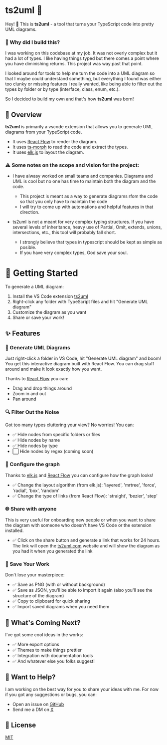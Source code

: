 # ts2uml 🎨

Hey! 👋 This is **ts2uml** - a tool that turns your TypeScript code into pretty UML diagrams. 

### 🤔 Why did I build this?

I was working on this codebase at my job. It was not overly complex but it had a lot of types. I like having things typed but there comes a point where you have diminishing returns. This project was way past that point.

I looked around for tools to help me turn the code into a UML diagram so that I maybe could understand something, but everything I found was either too clunky or missing features I really wanted, like being able to filter out the types by folder or by type (interface, class, enum, etc.). 

So I decided to build my own and that's how **ts2uml** was born! 

## 📖 Overview

**ts2uml** is primarily a vscode extension that allows you to generate UML diagrams from your TypeScript code.
- It uses [React Flow](https://reactflow.dev/) to render the diagram.
- It uses [ts-morph](https://ts-morph.com/) to read the code and extract the types.
- It uses [elk.js](https://github.com/kieler/elkjs) to layout the diagram.

### ⚠️ Some notes on the scope and vision for the project:
- I have alwasy worked on small teams and companies. Diagrams and UML is cool but no one has time to maintain both the diagram and the code.
  - This project is meant as a way to generate diagrams rfom the code so that you only have to maintain the code
  - I will try to come up with automations and helpful features in that direction.

- ts2uml is not a meant for very complex typing structures. If you have several levels of inheritance, heavy use of Partial, Omit, extends, unions, intersections, etc., this tool will probably fall short.
  - I strongly believe that types in typescript should be kept as simple as posible.
  - If you have very complex types, God save your soul.

# 🚀 Getting Started
To generate a UML diagram:
1. Install the VS Code extension [ts2uml](https://marketplace.visualstudio.com/items?itemName=jvilarrasa.ts2uml)
2. Right-click any folder with TypeScript files and hit "Generate UML diagram"
3. Customize the diagram as you want
4. Share or save your work!

## ✨ Features

### 🎯 Generate UML Diagrams
Just right-click a folder in VS Code, hit "Generate UML diagram" and boom! You get this interactive diagram built with React Flow. You can drag stuff around and make it look exactly how you want.

Thanks to [React Flow](https://reactflow.dev/) you can:
  - Drag and drop things around
  - Zoom in and out
  - Pan around

### 🔍 Filter Out the Noise
Got too many types cluttering your view? No worries! You can:
- ✅ Hide nodes from specific folders or files
- ✅ Hide nodes by name
- ✅ Hide nodes by type
- ⬜ Hide nodes by regex (coming soon)

### 🎨 Configure the graph


Thanks to [elk.js](https://github.com/kieler/elkjs) and [React Flow](https://reactflow.dev/) you can configure how the graph looks!
- ✅ Change the layout algorithm (from elk.js): 'layered', 'mrtree', 'force', 'radial', 'box', 'random'
- ✅ Change the type of links (from React Flow): 'straight', 'bezier', 'step'

### 🌐 Share with anyone
This is very useful for onboarding new people or when you want to share the diagram with someone who doesn't have VS Code or the extension installed.
- ✅ Click on the share button and generate a link that works for 24 hours. The link will open the [ts2uml.com](https://ts2uml.com) website and will show the diagram as you had it when you generated the link

### 💾 Save Your Work
Don't lose your masterpiece:
- ✅ Save as PNG (with or without background)
- ✅ Save as JSON, you'll be able to import it again (also you'll see the structure of the diagram)
- ✅ Copy to clipboard for quick sharing
- ✅ Import saved diagrams when you need them

## 👀 What's Coming Next?
I've got some cool ideas in the works:
- ✅ More export options
- ✅ Themes to make things prettier
- ✅ Integration with documentation tools
- ✅ And whatever else you folks suggest!

## 🤝 Want to Help?

I am working on the best way for you to share your ideas with me.
For now if you got any suggestions or bugs, you can:
- Open an issue on [GitHub](https://github.com/jvilarrasa/ts2uml/issues)
- Send me a DM on [X](https://x.com/joan_vilarrasa)

## 📝 License

[MIT](LICENSE)

